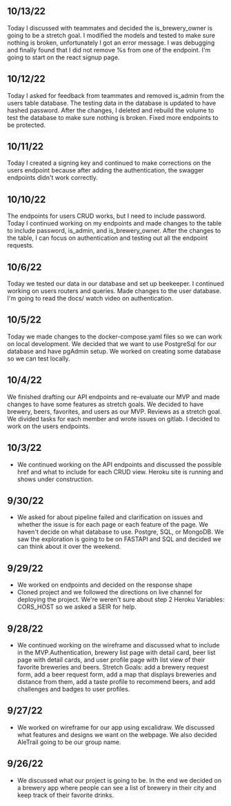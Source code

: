 ## 10/13/22
Today I discussed with teammates and decided the is_brewery_owner is going to be a stretch goal. I modified the models and tested to make sure nothing is broken, unfortunately I got an error message. I was debugging and finally found that I did not remove %s from one of the endpoint. I'm going to start on the react signup page. 

## 10/12/22
Today I asked for feedback from teammates and removed is_admin from the users table database. The testing data in the database is updated to have hashed password. After the changes, I deleted and rebuild the volume to test the database to make sure nothing is broken. Fixed more endpoints to be protected. 

## 10/11/22
Today I created a signing key and continued to make corrections on the users endpoint because after adding the authentication, the swagger endpoints didn't work correctly. 

## 10/10/22 
The endpoints for users CRUD works, but I need to include password. Today I continued working on my endpoints and made changes to the table to include password, is_admin, and is_brewery_owner. After the changes to the table, I can focus on authentication and testing out all the endpoint requests.  

## 10/6/22 
Today we tested our data in our database and set up beekeeper. I continued working on users routers and queries. Made changes to the user database. I'm going to read the docs/ watch video on authentication. 

## 10/5/22
Today we made changes to the docker-compose.yaml files so we can work on local development. We decided that we want to use PostgreSql for our database and have pgAdmin setup. We worked on creating some database so we can test locally. 

## 10/4/22
We finished drafting our API endpoints and re-evaluate our MVP and made changes to have some features as stretch goals. We decided to have brewery, beers, favorites, and users as our MVP. Reviews as a stretch goal. We divided tasks for each member and wrote issues on gitlab. I decided to work on the users endpoints. 

## 10/3/22
* We continued working on the API endpoints and discussed the possible href and what to include for each CRUD view. Heroku site is running and shows under construction. 

## 9/30/22
* We asked for about pipeline failed and clarification on issues and whether the issue is for each page or each feature of the page. We haven't decide on what database to use. Postgre, SQL, or MongoDB. We saw the exploration is going to be on FASTAPI and SQL and decided we can think about it over the weekend. 

## 9/29/22
* We worked on endpoints and decided on the response shape 
* Cloned project and we followed the directions on live channel for deploying the project. We're weren't sure about step 2 Heroku Variables: CORS_HOST so we asked a SEIR for help.

## 9/28/22
* We continued working on the wireframe and discussed what to include in the MVP.Authentication, brewery list page with detail card, beer list page with detail cards, and user profile page with list view of their favorite breweries and beers. Stretch Goals: add a brewery request form, add a beer request form, add a map that displays breweries and distance from them, add a taste profile to recommend beers, and add challenges and badges to user profiles.

## 9/27/22 
* We worked on wireframe for our app using excalidraw. We discussed what features and designs we want on the webpage. We also decided AleTrail going to be our group name.

## 9/26/22
* We discussed what our project is going to be. In the end we decided on a brewery app where people can see a list of brewery in their city and keep track of their favorite drinks. 
